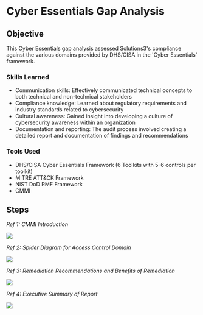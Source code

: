 # Cyber Essentials Gap Analysis

## Objective
This Cyber Essentials gap analysis assessed Solutions3's compliance against the various domains provided by DHS/CISA in the 'Cyber Essentials' framework.

### Skills Learned

- Communication skills: Effectively communicated technical concepts to both technical and non-technical stakeholders
- Compliance knowledge: Learned about regulatory requirements and industry standards related to cybersecurity 
- Cultural awareness: Gained insight into developing a culture of cybersecurity awareness within an organization
- Documentation and reporting: The audit process involved creating a detailed report and documentation of findings and recommendations

### Tools Used

- DHS/CISA Cyber Essentials Framework (6 Toolkits with 5-6 controls per toolkit)
- MITRE ATT&CK Framework
- NIST DoD RMF Framework
- CMMI

## Steps

*Ref 1: CMMI Introduction*

<img src="https://imagizer.imageshack.com/img922/3452/6DllDw.png"/>

*Ref 2: Spider Diagram for Access Control Domain*

<img src="https://imagizer.imageshack.com/img923/7586/S39gnB.png"/>

*Ref 3: Remediation Recommendations and Benefits of Remediation*

<img src="https://imagizer.imageshack.com/img922/5830/SbHRaR.png"/>

*Ref 4: Executive Summary of Report*

<img src="https://imagizer.imageshack.com/img922/8116/KqBv9N.png"/>
